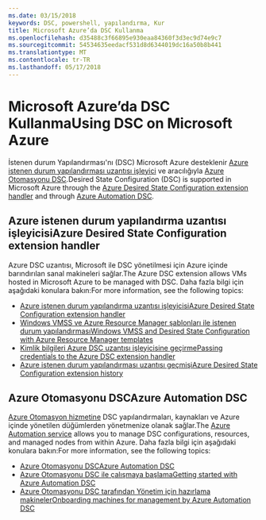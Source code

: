 ```yaml
---
ms.date: 03/15/2018
keywords: DSC, powershell, yapılandırma, Kur
title: Microsoft Azure’da DSC Kullanma
ms.openlocfilehash: d35488c3f66895e930eaa84360f3d3ec9d74e9c7
ms.sourcegitcommit: 54534635eedacf531d8d6344019dc16a50b8b441
ms.translationtype: MT
ms.contentlocale: tr-TR
ms.lasthandoff: 05/17/2018
---
```

# <a name="using-dsc-on-microsoft-azure"></a><span data-ttu-id="140ff-103">Microsoft Azure’da DSC Kullanma</span><span class="sxs-lookup"><span data-stu-id="140ff-103">Using DSC on Microsoft Azure</span></span>

<span data-ttu-id="140ff-104">İstenen durum Yapılandırması'nı (DSC) Microsoft Azure desteklenir [Azure istenen durum yapılandırması uzantısı işleyici](/azure/virtual-machines/virtual-machines-windows-extensions-dsc-overview) ve aracılığıyla [Azure Otomasyonu DSC](/azure/automation/automation-dsc-overview).</span><span class="sxs-lookup"><span data-stu-id="140ff-104">Desired State Configuration (DSC) is supported in Microsoft Azure through the [Azure Desired State Configuration extension handler](/azure/virtual-machines/virtual-machines-windows-extensions-dsc-overview) and through [Azure Automation DSC](/azure/automation/automation-dsc-overview).</span></span>

## <a name="azure-desired-state-configuration-extension-handler"></a><span data-ttu-id="140ff-105">Azure istenen durum yapılandırma uzantısı işleyicisi</span><span class="sxs-lookup"><span data-stu-id="140ff-105">Azure Desired State Configuration extension handler</span></span>

<span data-ttu-id="140ff-106">Azure DSC uzantısı, Microsoft ile DSC yönetilmesi için Azure içinde barındırılan sanal makineleri sağlar.</span><span class="sxs-lookup"><span data-stu-id="140ff-106">The Azure DSC extension allows VMs hosted in Microsoft Azure to be managed with DSC.</span></span>
<span data-ttu-id="140ff-107">Daha fazla bilgi için aşağıdaki konulara bakın:</span><span class="sxs-lookup"><span data-stu-id="140ff-107">For more information, see the following topics:</span></span>

- [<span data-ttu-id="140ff-108">Azure istenen durum yapılandırma uzantısı işleyicisi</span><span class="sxs-lookup"><span data-stu-id="140ff-108">Azure Desired State Configuration extension handler</span></span>](/azure/virtual-machines/virtual-machines-windows-extensions-dsc-overview)
- [<span data-ttu-id="140ff-109">Windows VMSS ve Azure Resource Manager şablonları ile istenen durum yapılandırması</span><span class="sxs-lookup"><span data-stu-id="140ff-109">Windows VMSS and Desired State Configuration with Azure Resource Manager templates</span></span>](/azure/virtual-machines/virtual-machines-windows-extensions-dsc-template)
- [<span data-ttu-id="140ff-110">Kimlik bilgileri Azure DSC uzantısı işleyicisine geçirme</span><span class="sxs-lookup"><span data-stu-id="140ff-110">Passing credentials to the Azure DSC extension handler</span></span>](/azure/virtual-machines/virtual-machines-windows-extensions-dsc-credentials)
- [<span data-ttu-id="140ff-111">Azure istenen durum yapılandırması uzantısı geçmişi</span><span class="sxs-lookup"><span data-stu-id="140ff-111">Azure Desired State Configuration extension history</span></span>](azureDscexthistory.md)

## <a name="azure-automation-dsc"></a><span data-ttu-id="140ff-112">Azure Otomasyonu DSC</span><span class="sxs-lookup"><span data-stu-id="140ff-112">Azure Automation DSC</span></span>

<span data-ttu-id="140ff-113">[Azure Otomasyon hizmetine](https://azure.microsoft.com/services/automation/) DSC yapılandırmaları, kaynakları ve Azure içinde yönetilen düğümlerden yönetmenize olanak sağlar.</span><span class="sxs-lookup"><span data-stu-id="140ff-113">The [Azure Automation service](https://azure.microsoft.com/services/automation/) allows you to manage DSC configurations, resources, and managed nodes from within Azure.</span></span> <span data-ttu-id="140ff-114">Daha fazla bilgi için aşağıdaki konulara bakın:</span><span class="sxs-lookup"><span data-stu-id="140ff-114">For more information, see the following topics:</span></span>

- [<span data-ttu-id="140ff-115">Azure Otomasyonu DSC</span><span class="sxs-lookup"><span data-stu-id="140ff-115">Azure Automation DSC</span></span>](/azure/automation/automation-dsc-overview)
- [<span data-ttu-id="140ff-116">Azure Otomasyonu DSC ile çalışmaya başlama</span><span class="sxs-lookup"><span data-stu-id="140ff-116">Getting started with Azure Automation DSC</span></span>](/azure/automation/automation-dsc-getting-started)
- [<span data-ttu-id="140ff-117">Azure Otomasyonu DSC tarafından Yönetim için hazırlama makineler</span><span class="sxs-lookup"><span data-stu-id="140ff-117">Onboarding machines for management by Azure Automation DSC</span></span>](/azure/automation/automation-dsc-onboarding)